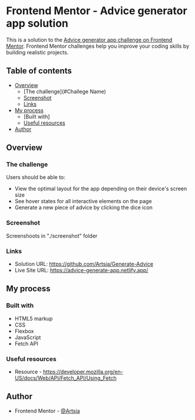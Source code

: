 # Frontend Mentor - Advice generator app solution

This is a solution to the [Advice generator app challenge on Frontend Mentor](https://www.frontendmentor.io/challenges/advice-generator-app-QdUG-13db). Frontend Mentor challenges help you improve your coding skills by building realistic projects.

## Table of contents

- [Overview](#overview)
  - [The challenge](#Challege Name)
  - [Screenshot](#screenshot)
  - [Links](#links)
- [My process](#my-process)
  - [Built with]
  - [Useful resources](#useful-resources)
- [Author](#author)



## Overview

### The challenge

Users should be able to:

- View the optimal layout for the app depending on their device's screen size
- See hover states for all interactive elements on the page
- Generate a new piece of advice by clicking the dice icon

### Screenshot

Screenshoots in "./screenshot" folder

### Links

- Solution URL: https://github.com/Artsia/Generate-Advice
- Live Site URL: https://advice-generate-app.netlify.app/

## My process

### Built with

- HTML5 markup
- CSS 
- Flexbox
- JavaScript
- Fetch API

### Useful resources

- Resource - https://developer.mozilla.org/en-US/docs/Web/API/Fetch_API/Using_Fetch


## Author

- Frontend Mentor - [@Artsia](https://www.frontendmentor.io/profile/Artsia)


